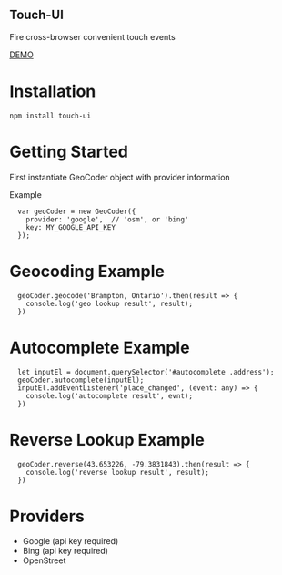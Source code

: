 Touch-UI
---------
Fire cross-browser convenient touch events

[DEMO](https://rawgit.com/allenhwkim/touch-ui/master/demo.html)

Installation
=============

    npm install touch-ui

Getting Started
===============
First instantiate GeoCoder object with provider information

Example
```
  var geoCoder = new GeoCoder({
    provider: 'google',  // 'osm', or 'bing'
    key: MY_GOOGLE_API_KEY
  });
```

Geocoding Example
=================
```
  geoCoder.geocode('Brampton, Ontario').then(result => {
    console.log('geo lookup result', result);
  })
```

Autocomplete Example
====================
```
  let inputEl = document.querySelector('#autocomplete .address');
  geoCoder.autocomplete(inputEl);
  inputEl.addEventListener('place_changed', (event: any) => {
    console.log('autocomplete result', evnt);
  })
```
Reverse Lookup Example
======================
```
  geoCoder.reverse(43.653226, -79.3831843).then(result => {
    console.log('reverse lookup result', result);
  })
```

Providers
==========
* Google (api key required)
* Bing (api key required)
* OpenStreet


